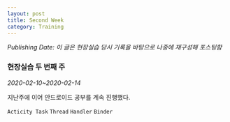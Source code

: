 ```yaml
---
layout: post
title: Second Week
category: Training
---
```

*Publishing Date:*
*이 글은 현장실습 당시 기록을 바탕으로 나중에 재구성해 포스팅함*

### 현장실습 두 번째 주
*2020-02-10~2020-02-14*

지난주에 이어 안드로이드 공부를 계속 진행했다.

`Acticity Task`
`Thread`
`Handler`
`Binder`
